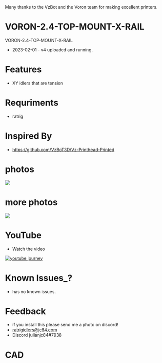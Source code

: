 Many thanks to the VzBot and the Voron team for making excellent printers.

# VORON-2.4-TOP-MOUNT-X-RAIL

VORON-2.4-TOP-MOUNT-X-RAIL
- 2023-02-01 - v4 uploaded and running.

# Features

- XY idlers that are tension

# Requriments

- ratrig

# Inspired By

- https://github.com/VzBoT3D/Vz-Printhead-Printed


# photos
![](images/input_shaper/x.png)


# more photos

![](images/v3/l_front.png) 


# YouTube

- Watch the video

[![youtube journey](https://img.youtube.com/vi/8w1qv4k_UrQ/0.jpg)](https://www.youtube.com/watch?v=8w1qv4k_UrQ)

# Known Issues_?

- has no known issues.


# Feedback

 - if you install this please send me a photo on discord!
 - ratrigidlers@jc84.com
 - Discord julianjc84#7938
 
 # CAD
